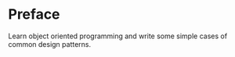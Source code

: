 # Preface

Learn object oriented programming and write some simple cases of common design patterns.
